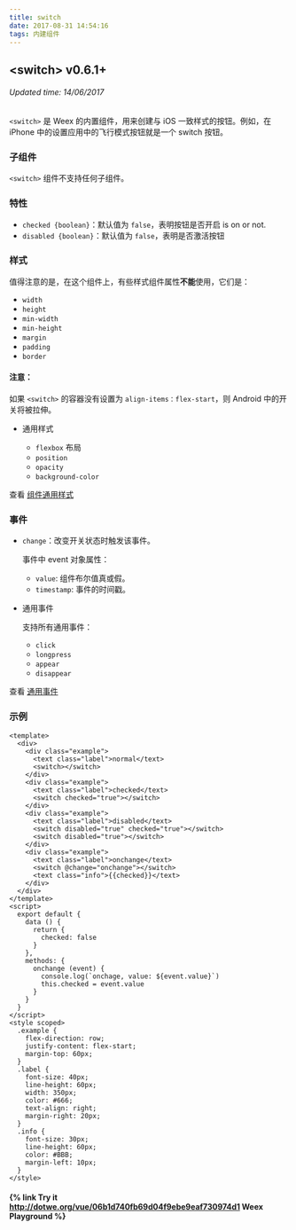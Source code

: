 ```yaml
---
title: switch
date: 2017-08-31 14:54:16
tags: 内建组件
---
```


## &lt;switch&gt; v0.6.1+
###### Updated time: 14/06/2017

`<switch>` 是 Weex 的内置组件，用来创建与 iOS 一致样式的按钮。例如，在 iPhone 中的设置应用中的飞行模式按钮就是一个 switch 按钮。

### 子组件
`<switch>` 组件不支持任何子组件。

### 特性
* `checked {boolean}`：默认值为 `false`，表明按钮是否开启 is on or not.
* `disabled {boolean}`：默认值为 `false`，表明是否激活按钮

### 样式
值得注意的是，在这个组件上，有些样式组件属性**不能**使用，它们是：

* `width`
* `height`
* `min-width`
* `min-height`
* `margin`
* `padding`
* `border`

#### 注意：

如果 `<switch>` 的容器没有设置为 `align-items：flex-start`，则 Android 中的开关将被拉伸。

* 通用样式

  * `flexbox` 布局
  * `position`
  * `opacity`
  * `background-color`

查看 [组件通用样式](http://weex.apache.org/cn/references/common-style.html)

### 事件
* `change`：改变开关状态时触发该事件。

  事件中 event 对象属性：

  * `value`: 组件布尔值真或假。
  * `timestamp`: 事件的时间戳。

* 通用事件

  支持所有通用事件：

  * `click`
  * `longpress`
  * `appear`
  * `disappear`

查看 [通用事件](http://weex.apache.org/cn/references/common-event.html)

### 示例
```
<template>
  <div>
    <div class="example">
      <text class="label">normal</text>
      <switch></switch>
    </div>
    <div class="example">
      <text class="label">checked</text>
      <switch checked="true"></switch>
    </div>
    <div class="example">
      <text class="label">disabled</text>
      <switch disabled="true" checked="true"></switch>
      <switch disabled="true"></switch>
    </div>
    <div class="example">
      <text class="label">onchange</text>
      <switch @change="onchange"></switch>
      <text class="info">{{checked}}</text>
    </div>
  </div>
</template>
<script>
  export default {
    data () {
      return {
        checked: false
      }
    },
    methods: {
      onchange (event) {
        console.log(`onchage, value: ${event.value}`)
        this.checked = event.value
      }
    }
  }
</script>
<style scoped>
  .example {
    flex-direction: row;
    justify-content: flex-start;
    margin-top: 60px;
  }
  .label {
    font-size: 40px;
    line-height: 60px;
    width: 350px;
    color: #666;
    text-align: right;
    margin-right: 20px;
  }
  .info {
    font-size: 30px;
    line-height: 60px;
    color: #BBB;
    margin-left: 10px;
  }
</style>
```
#### {% link Try it http://dotwe.org/vue/06b1d740fb69d04f9ebe9eaf730974d1 Weex Playground %}